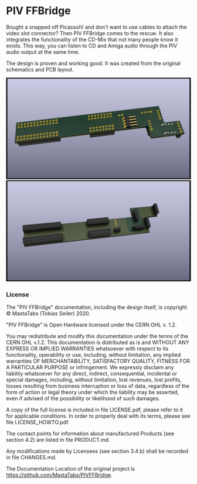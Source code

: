 # PIV FFBridge

Bought a snapped off PicassoIV and don't want to use cables to attach the video slot connector?
Then PIV FFBridge comes to the rescue.
It also integrates the functionality of the CD-Mix that not many people know it exists.
This way, you can listen to CD and Amiga audio through the PIV audio output at the same time.

The design is proven and working good. It was created from the original schematics and PCB layout.

![Board Image front](/pix/FFBridge1.png)
![Board Image back](/pix/FFBridge2.png)

### License
The "PIV FFBridge" documentation, including the design itself, is copyright © MastaTabs (Tobias Seiler) 2020.

"PIV FFBridge" is Open Hardware licensed under the CERN OHL v. 1.2.

You may redistribute and modify this documentation under the terms of the CERN OHL v.1.2. This documentation is distributed as is and WITHOUT ANY EXPRESS OR IMPLIED WARRANTIES whatsoever with respect to its functionality, operability or use, including, without limitation, any implied warranties OF MERCHANTABILITY, SATISFACTORY QUALITY, FITNESS FOR A PARTICULAR PURPOSE or infringement. We expressly disclaim any liability whatsoever for any direct, indirect, consequential, incidental or special damages, including, without limitation, lost revenues, lost profits, losses resulting from business interruption or loss of data, regardless of the form of action or legal theory under which the liability may be asserted, even if advised of the possibility or likelihood of such damages.

A copy of the full license is included in file LICENSE.pdf, please refer to it for applicable conditions. In order to properly deal with its terms, please see file LICENSE_HOWTO.pdf.

The contact points for information about manufactured Products (see section 4.2) are listed in file PRODUCT.md.

Any modifications made by Licensees (see section 3.4.b) shall be recorded in file CHANGES.md.

The Documentation Location of the original project is https://github.com/MastaTabs/PIVFFBridge.

